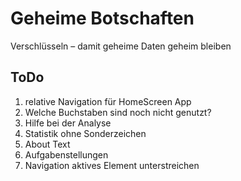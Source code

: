 Geheime Botschaften
===================

Verschlüsseln – damit geheime Daten  geheim bleiben 

## ToDo
1. relative Navigation für HomeScreen App
2. Welche Buchstaben sind noch nicht genutzt?
3. Hilfe bei der Analyse
4. Statistik ohne Sonderzeichen
5. About Text
6. Aufgabenstellungen
7. Navigation aktives Element unterstreichen
